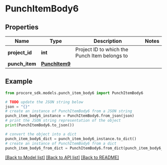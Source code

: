 # PunchItemBody6


## Properties

Name | Type | Description | Notes
------------ | ------------- | ------------- | -------------
**project_id** | **int** | Project ID to which the Punch Item belongs to | 
**punch_item** | [**PunchItem9**](PunchItem9.md) |  | 

## Example

```python
from procore_sdk.models.punch_item_body6 import PunchItemBody6

# TODO update the JSON string below
json = "{}"
# create an instance of PunchItemBody6 from a JSON string
punch_item_body6_instance = PunchItemBody6.from_json(json)
# print the JSON string representation of the object
print(PunchItemBody6.to_json())

# convert the object into a dict
punch_item_body6_dict = punch_item_body6_instance.to_dict()
# create an instance of PunchItemBody6 from a dict
punch_item_body6_from_dict = PunchItemBody6.from_dict(punch_item_body6_dict)
```
[[Back to Model list]](../README.md#documentation-for-models) [[Back to API list]](../README.md#documentation-for-api-endpoints) [[Back to README]](../README.md)


